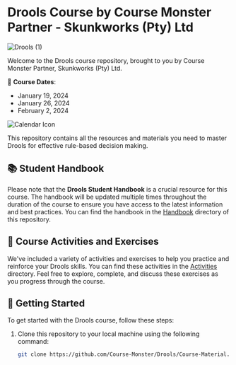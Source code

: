 # Drools Course by Course Monster Partner - Skunkworks (Pty) Ltd

![Drools (1)](https://github.com/Course-Monster/Drools/assets/126121348/ec92e625-2817-4ca5-8088-3007bef9024f)

Welcome to the Drools course repository, brought to you by Course Monster Partner, Skunkworks (Pty) Ltd. 

📅 **Course Dates**:
- January 19, 2024
- January 26, 2024
- February 2, 2024

![Calendar Icon](https://example.com/calendar-icon.png) <!-- You can replace this with an actual calendar icon -->

This repository contains all the resources and materials you need to master Drools for effective rule-based decision making.

## 📚 Student Handbook

Please note that the **Drools Student Handbook** is a crucial resource for this course. The handbook will be updated multiple times throughout the duration of the course to ensure you have access to the latest information and best practices. You can find the handbook in the [Handbook](https://github.com/Course-Monster/Drools/Course-Material/Handbook/) directory of this repository.

## 📝 Course Activities and Exercises

We've included a variety of activities and exercises to help you practice and reinforce your Drools skills. You can find these activities in the [Activities](https://github.com/Course-Monster/Drools/Course-Material/Activities/) directory. Feel free to explore, complete, and discuss these exercises as you progress through the course.

## 🚀 Getting Started

To get started with the Drools course, follow these steps:

1. Clone this repository to your local machine using the following command:

   ```bash
   git clone https://github.com/Course-Monster/Drools/Course-Material.git
